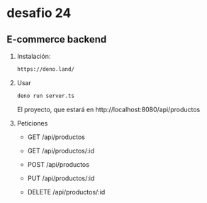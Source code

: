 # desafio 24

## E-commerce backend

1. Instalación:

    ```sh
    https://deno.land/
    ```

2. Usar

    ```sh
    deno run server.ts
    ```

    El proyecto, que estará en http://localhost:8080/api/productos

3. Peticiones

    - GET /api/productos

    - GET /api/productos/:id

    - POST /api/productos

    - PUT /api/productos/:id

    - DELETE /api/productos/:id

